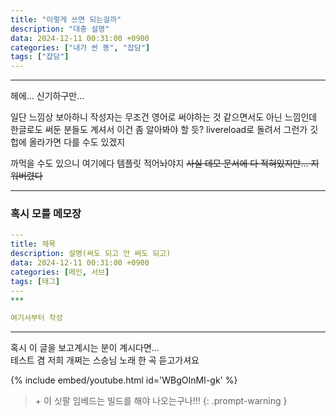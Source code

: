 ```yaml
---
title: "이렇게 쓰면 되는걸까"
description: "대충 설명"
data: 2024-12-11 00:31:00 +0900
categories: ["내가 싼 똥", "잡담"]
tags: ["잡담"]
---
```

***

헤에... 신기하구만...

일단 느낌상 보아하니 작성자는 무조건 영어로 써야하는 것 같으면서도 아닌 느낌인데   
한글로도 써둔 분들도 계셔서 이건 좀 알아봐야 할 듯? livereload로 돌려서 그런가 깃헙에 올라가면 다를 수도 있겠지

까먹을 수도 있으니 여기에다 템플릿 적어놔야지 ~~사실 데모 문서에 다 적혀있지만... 지워버렸다~~

***
### 혹시 모를 메모장

```yaml
---
title: 제목
description: 설명(써도 되고 안 써도 되고)
data: 2024-12-11 00:31:00 +0900
categories: [메인, 서브]
tags: [태그]
---
***

여기서부터 작성
```
***
   
   
혹시 이 글을 보고계시는 분이 계시다면...   
테스트 겸 저희 개쩌는 스승님 노래 한 곡 듣고가셔요   
   
{% include embed/youtube.html id='WBgOInMI-gk' %}
> \+ 이 싯팔 임베드는 빌드를 해야 나오는구나!!!
{: .prompt-warning }